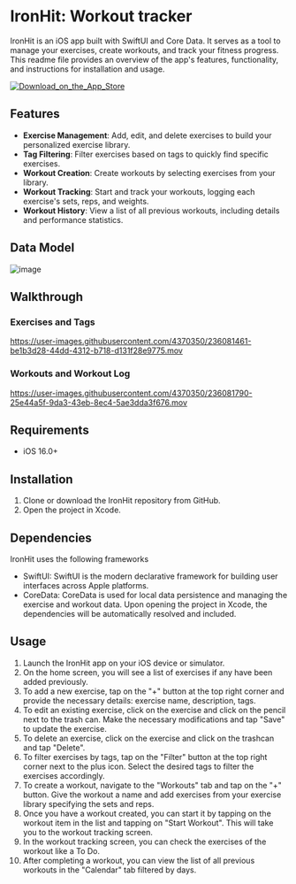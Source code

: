# IronHit: Workout tracker

IronHit is an iOS app built with SwiftUI and Core Data. It serves as a tool to manage your exercises, create workouts, and track your fitness progress. This readme file provides an overview of the app's features, functionality, and instructions for installation and usage.

[<img alt="Download_on_the_App_Store" src="https://github.com/cesarlopezt/IronHit/assets/4370350/4edfb044-ee21-4926-b67c-5830b7b0606c">](https://apps.apple.com/us/app/ironhit-workout-tracker/id6448875839)

## Features
* **Exercise Management**: Add, edit, and delete exercises to build your personalized exercise library.
* **Tag Filtering**: Filter exercises based on tags to quickly find specific exercises.
* **Workout Creation**: Create workouts by selecting exercises from your library.
* **Workout Tracking**: Start and track your workouts, logging each exercise's sets, reps, and weights.
* **Workout History**: View a list of all previous workouts, including details and performance statistics.

## Data Model
![image](https://user-images.githubusercontent.com/4370350/236078385-8bc4093c-81f7-4cc2-8924-c9ee7ead084f.png)

## Walkthrough

### Exercises and Tags
https://user-images.githubusercontent.com/4370350/236081461-be1b3d28-44dd-4312-b718-d131f28e9775.mov


### Workouts and Workout Log
https://user-images.githubusercontent.com/4370350/236081790-25e44a5f-9da3-43eb-8ec4-5ae3dda3f676.mov

## Requirements
* iOS 16.0+

## Installation
1. Clone or download the IronHit repository from GitHub.
2. Open the project in Xcode.

## Dependencies
IronHit uses the following frameworks
* SwiftUI: SwiftUI is the modern declarative framework for building user interfaces across Apple platforms.
* CoreData: CoreData is used for local data persistence and managing the exercise and workout data.
Upon opening the project in Xcode, the dependencies will be automatically resolved and included.

## Usage
1. Launch the IronHit app on your iOS device or simulator.
2. On the home screen, you will see a list of exercises if any have been added previously.
3. To add a new exercise, tap on the "+" button at the top right corner and provide the necessary details: exercise name, description, tags.
4. To edit an existing exercise, click on the exercise and click on the pencil next to the trash can. Make the necessary modifications and tap "Save" to update the exercise.
5. To delete an exercise, click on the exercise and click on the trashcan and tap "Delete".
6. To filter exercises by tags, tap on the "Filter" button at the top right corner next to the plus icon. Select the desired tags to filter the exercises accordingly.
7. To create a workout, navigate to the "Workouts" tab and tap on the "+" button. Give the workout a name and add exercises from your exercise library specifying the sets and reps.
8. Once you have a workout created, you can start it by tapping on the workout item in the list and tapping on "Start Workout". This will take you to the workout tracking screen.
9. In the workout tracking screen, you can check the exercises of the workout like a To Do.
10. After completing a workout, you can view the list of all previous workouts in the "Calendar" tab filtered by days.
